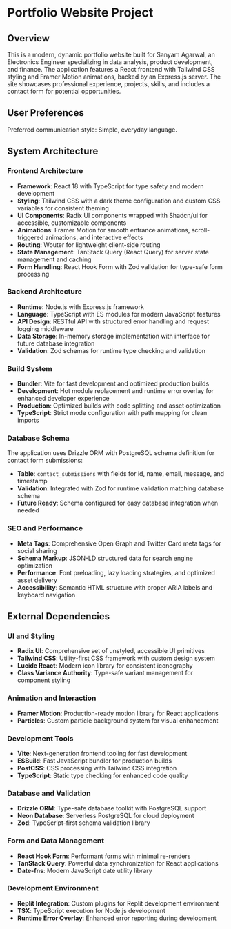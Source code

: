 # Portfolio Website Project

## Overview

This is a modern, dynamic portfolio website built for Sanyam Agarwal, an Electronics Engineer specializing in data analysis, product development, and finance. The application features a React frontend with Tailwind CSS styling and Framer Motion animations, backed by an Express.js server. The site showcases professional experience, projects, skills, and includes a contact form for potential opportunities.

## User Preferences

Preferred communication style: Simple, everyday language.

## System Architecture

### Frontend Architecture
- **Framework**: React 18 with TypeScript for type safety and modern development
- **Styling**: Tailwind CSS with a dark theme configuration and custom CSS variables for consistent theming
- **UI Components**: Radix UI components wrapped with Shadcn/ui for accessible, customizable components
- **Animations**: Framer Motion for smooth entrance animations, scroll-triggered animations, and interactive effects
- **Routing**: Wouter for lightweight client-side routing
- **State Management**: TanStack Query (React Query) for server state management and caching
- **Form Handling**: React Hook Form with Zod validation for type-safe form processing

### Backend Architecture
- **Runtime**: Node.js with Express.js framework
- **Language**: TypeScript with ES modules for modern JavaScript features
- **API Design**: RESTful API with structured error handling and request logging middleware
- **Data Storage**: In-memory storage implementation with interface for future database integration
- **Validation**: Zod schemas for runtime type checking and validation

### Build System
- **Bundler**: Vite for fast development and optimized production builds
- **Development**: Hot module replacement and runtime error overlay for enhanced developer experience
- **Production**: Optimized builds with code splitting and asset optimization
- **TypeScript**: Strict mode configuration with path mapping for clean imports

### Database Schema
The application uses Drizzle ORM with PostgreSQL schema definition for contact form submissions:
- **Table**: `contact_submissions` with fields for id, name, email, message, and timestamp
- **Validation**: Integrated with Zod for runtime validation matching database schema
- **Future Ready**: Schema configured for easy database integration when needed

### SEO and Performance
- **Meta Tags**: Comprehensive Open Graph and Twitter Card meta tags for social sharing
- **Schema Markup**: JSON-LD structured data for search engine optimization
- **Performance**: Font preloading, lazy loading strategies, and optimized asset delivery
- **Accessibility**: Semantic HTML structure with proper ARIA labels and keyboard navigation

## External Dependencies

### UI and Styling
- **Radix UI**: Comprehensive set of unstyled, accessible UI primitives
- **Tailwind CSS**: Utility-first CSS framework with custom design system
- **Lucide React**: Modern icon library for consistent iconography
- **Class Variance Authority**: Type-safe variant management for component styling

### Animation and Interaction
- **Framer Motion**: Production-ready motion library for React applications
- **Particles**: Custom particle background system for visual enhancement

### Development Tools
- **Vite**: Next-generation frontend tooling for fast development
- **ESBuild**: Fast JavaScript bundler for production builds
- **PostCSS**: CSS processing with Tailwind CSS integration
- **TypeScript**: Static type checking for enhanced code quality

### Database and Validation
- **Drizzle ORM**: Type-safe database toolkit with PostgreSQL support
- **Neon Database**: Serverless PostgreSQL for cloud deployment
- **Zod**: TypeScript-first schema validation library

### Form and Data Management
- **React Hook Form**: Performant forms with minimal re-renders
- **TanStack Query**: Powerful data synchronization for React applications
- **Date-fns**: Modern JavaScript date utility library

### Development Environment
- **Replit Integration**: Custom plugins for Replit development environment
- **TSX**: TypeScript execution for Node.js development
- **Runtime Error Overlay**: Enhanced error reporting during development